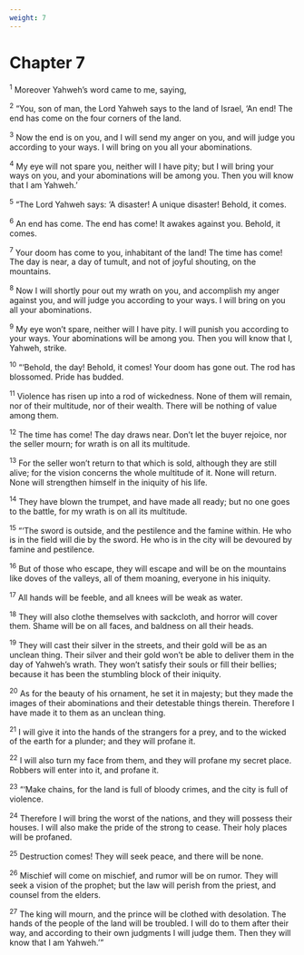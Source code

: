 ```yaml
---
weight: 7
---
```


# Chapter 7

<sup>1</sup> Moreover Yahweh’s word came to me, saying, 

<sup>2</sup> “You, son of man, the Lord Yahweh says to the land of Israel, ‘An end! The end has come on the four corners of the land. 

<sup>3</sup> Now the end is on you, and I will send my anger on you, and will judge you according to your ways. I will bring on you all your abominations. 

<sup>4</sup> My eye will not spare you, neither will I have pity; but I will bring your ways on you, and your abominations will be among you. Then you will know that I am Yahweh.’ 

<sup>5</sup> “The Lord Yahweh says: ‘A disaster! A unique disaster! Behold, it comes. 

<sup>6</sup> An end has come. The end has come! It awakes against you. Behold, it comes. 

<sup>7</sup> Your doom has come to you, inhabitant of the land! The time has come! The day is near, a day of tumult, and not of joyful shouting, on the mountains. 

<sup>8</sup> Now I will shortly pour out my wrath on you, and accomplish my anger against you, and will judge you according to your ways. I will bring on you all your abominations. 

<sup>9</sup> My eye won’t spare, neither will I have pity. I will punish you according to your ways. Your abominations will be among you. Then you will know that I, Yahweh, strike. 

<sup>10</sup> “‘Behold, the day! Behold, it comes! Your doom has gone out. The rod has blossomed. Pride has budded. 

<sup>11</sup> Violence has risen up into a rod of wickedness. None of them will remain, nor of their multitude, nor of their wealth. There will be nothing of value among them. 

<sup>12</sup> The time has come! The day draws near. Don’t let the buyer rejoice, nor the seller mourn; for wrath is on all its multitude. 

<sup>13</sup> For the seller won’t return to that which is sold, although they are still alive; for the vision concerns the whole multitude of it. None will return. None will strengthen himself in the iniquity of his life. 

<sup>14</sup> They have blown the trumpet, and have made all ready; but no one goes to the battle, for my wrath is on all its multitude. 

<sup>15</sup> “‘The sword is outside, and the pestilence and the famine within. He who is in the field will die by the sword. He who is in the city will be devoured by famine and pestilence. 

<sup>16</sup> But of those who escape, they will escape and will be on the mountains like doves of the valleys, all of them moaning, everyone in his iniquity. 

<sup>17</sup> All hands will be feeble, and all knees will be weak as water. 

<sup>18</sup> They will also clothe themselves with sackcloth, and horror will cover them. Shame will be on all faces, and baldness on all their heads. 

<sup>19</sup> They will cast their silver in the streets, and their gold will be as an unclean thing. Their silver and their gold won’t be able to deliver them in the day of Yahweh’s wrath. They won’t satisfy their souls or fill their bellies; because it has been the stumbling block of their iniquity. 

<sup>20</sup> As for the beauty of his ornament, he set it in majesty; but they made the images of their abominations and their detestable things therein. Therefore I have made it to them as an unclean thing. 

<sup>21</sup> I will give it into the hands of the strangers for a prey, and to the wicked of the earth for a plunder; and they will profane it. 

<sup>22</sup> I will also turn my face from them, and they will profane my secret place. Robbers will enter into it, and profane it. 

<sup>23</sup> “‘Make chains, for the land is full of bloody crimes, and the city is full of violence. 

<sup>24</sup> Therefore I will bring the worst of the nations, and they will possess their houses. I will also make the pride of the strong to cease. Their holy places will be profaned. 

<sup>25</sup> Destruction comes! They will seek peace, and there will be none. 

<sup>26</sup> Mischief will come on mischief, and rumor will be on rumor. They will seek a vision of the prophet; but the law will perish from the priest, and counsel from the elders. 

<sup>27</sup> The king will mourn, and the prince will be clothed with desolation. The hands of the people of the land will be troubled. I will do to them after their way, and according to their own judgments I will judge them. Then they will know that I am Yahweh.’” 


